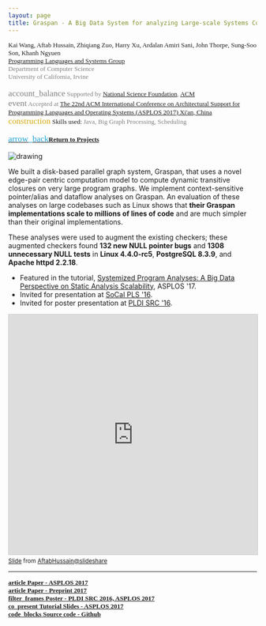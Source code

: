 ```yaml
---
layout: page
title: Graspan - A Big Data System for analyzing Large-scale Systems Code
---
```



<div style="font-family: 'Alata'; font-size: small;">
<span>Kai Wang, Aftab Hussain, Zhiqiang Zuo, Harry Xu, Ardalan
Amiri Sani, John Thorpe, Sung-Soo Son, Khanh Ngyuen    <br></span>
<span style="color: gray;">
<a href="http://analysys.ics.uci.edu/index.html">Programming Languages and Systems Group</a>
<br> Department of Computer Science
<br> University of California, Irvine 
<br> <br> <span class="material-symbols-outlined" style="font-size: 13pt;">account_balance</span> Supported by <a href="https://www.nsf.gov/">National Science Foundation</a>, <a href="https://www.acm.org/">ACM</a>
<br> 
<span class="material-symbols-outlined" style="font-size: 13pt;">event</span> 
Accepted at 
<a href="https://web.archive.org/web/20160610190651/http://novel.ict.ac.cn/ASPLOS2017/">The 22nd ACM International Conference on Architectural Support for Programming Languages and Operating Systems (ASPLOS 2017)
Xi'an, China</a></span> 

<br>
<span class="material-symbols-outlined" style="font-size: 13pt; color: #d6ac16;">construction</span>  
Skills used:<span style="color: gray; font-size: small;">  Java, Big Graph Processing, Scheduling</span>

<br>
<br>
<a href="../Projects/index.html#graspan-menu"><span class="material-symbols-outlined" style="color: #1ba2d6; font-size: 13pt;">arrow_back</span><b>Return to Projects</b></a>
<br>
<br>
</div>


<style>
img {
  display: block;
  margin-left: auto;
  margin-right: auto;
  max-width: 100%;
  height: auto;
}
</style>

<img src="../images/projects/graspan/tc-system.png" alt="drawing"/>

We built a disk-based parallel graph system, Graspan, that uses a novel
edge-pair centric computation model to compute dynamic transitive closures on
very large program graphs.  We implement context-sensitive pointer/alias and
dataflow analyses on Graspan. An evaluation of these analyses on large
codebases such as Linux shows that **their Graspan implementations scale to
millions of lines of code** and are much simpler than their original
implementations. 

These analyses were used to augment the existing checkers; these augmented
checkers found **132 new NULL pointer bugs** and **1308 unnecessary NULL
tests** in **Linux 4.4.0-rc5**, **PostgreSQL 8.3.9**, and **Apache httpd
2.2.18**.


- Featured in the tutorial, [Systemized Program Analyses: A Big Data Perspective on Static Analysis Scalability](http://web.cs.ucla.edu/~harryxu/asplos-tutorial/main.html), ASPLOS '17. 
- Invited for presentation at [SoCal PLS '16](http://socalpls.github.io/archive/2016nov/).
- Invited for poster presentation at [PLDI SRC '16](https://conf.researchr.org/track/pldi-2016/Student+Research+Competition+(SRC)).

<iframe src="https://www.slideshare.net/slideshow/embed_code/key/OlTw9JzQGcxLa?startSlide=1" width="597" height="486" frameborder="0" marginwidth="0" marginheight="0" scrolling="no" style="border:1px solid #CCC; border-width:1px; margin-bottom:5px;max-width: 100%;" allowfullscreen></iframe><div style="margin-bottom:5px"><small><a href="https://www.slideshare.net/slideshow/graspan-a-big-data-system-for-big-code-analysis/269544838" title="Graspan: A Big Data System for Big Code Analysis" target="_blank">Slide</a> from <a href="https://www.slideshare.net/aftabhussain461" target="_blank">AftabHussain@slideshare</a></small></div>
		
____________________


<div style="font-family: 'Alata'; font-size: small;">
<b>
<a href="https://dl.acm.org/doi/10.1145/3037697.3037744">
<span class="material-symbols-outlined"> article </span>Paper - ASPLOS 2017
</a>
<br>
<a href="/documents/pubs/asplos17-graspan.pdf">
<span class="material-symbols-outlined"> article </span>Paper - Preprint 2017
</a>
<br>
<a href="https://www.slideshare.net/slideshow/graspan-a-big-data-system-for-big-code-analysis/269544838">
<span class="material-symbols-outlined"> filter_frames </span>Poster - PLDI SRC 2016, ASPLOS 2017
</a>
<br>
<a href="/documents/pubs/asplos17-graspan-tutorial.pdf">
<span class="material-symbols-outlined"> co_present </span>Tutorial Slides - ASPLOS 2017
</a>
<br>
<a href="https://github.com/Graspan/graspan-java">
<span class="material-symbols-outlined"> code_blocks </span>Source code - Github
</a>
</b>
</div>

